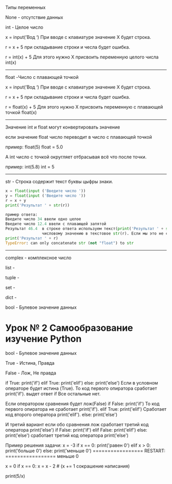 Типы переменных

None - отсутствие данных

int - Целое число

x = input(’Вод ‘)     При вводе с клавиатуре значение Х будет строка.

r = x + 5                при складывание строки и чесла  будет ошибка.

r = int(x) + 5         Для этого нужно Х присвоить переменную целого числа int(x)

_________________________________________________________________________________________________

float -Число с плавающей точкой

x = input(’Вод ‘)     При вводе с клавиатуре значение Х будет строка.

r = x + 5                при складывание строки и числа  будет ошибка.

r = float(x) + 5      Для этого нужно Х присвоить переменную с плавающей точкой float(x)

___________________________________________________________________________________________________

Значение int и float могут конвертировать значение 

если значение float число переводит в число с плавающей точкой 

пример:  float(5)  float = 5.0

А int число с точкой округляет отбрасывая всё что после точки. 

пример: int(5.8) int = 5

____________________________________________________________________________

str - Строка содержит текст буквы цыфры знаки. 

```python
x = float(input ('Введите число '))
y = float(input ('Введите число '))
r = x + y
print('Результат ' + str(r))

пример ответа:
Введите число 34 ввели одно целое 
Введите число 12.4 ввели с плавающей запятой 
Результат 46.4  в строке ответа используем текст(print('Результат ' + str(r)) и присваеваем  
                числовому значению в текстовое str(r). Если мы это не сделаем будет ошибка.
print('Результат ' + r)
TypeError: can only concatenate str (not "float") to str   
```

____________________________________________________________________________________________________

complex - комплексное число 

list - 

tuple - 

set - 

dict - 

bool - Булевое значение данных

# Урок № 2 __Самообразование изучение Python__ 

bool - Булевое значение данных

True - Истина,  Правда 

False - Лож, Не правда

if True:
    print('if')
elif True:
    print('elif')
else:
    print('else')
Если в условном операторе будет истина (True). То код первого опиратора сработает 
  print('if'). 
выдет ответ if
Все остальные нет.

Если оператором сравнения будет лож(False)
if False:
    print('if') То код первого опиратора не сработает print('if'). 
elif True:
    print('elif') Cработает код второго оператора print('elif'). 
else:
    print('else')

И третий вариант если обо сравнения лож сработает третий код оператора print('else')
if False:
    print('if')
elif False:
    print('elif')
else:
    print('else') сработает третий код оператора print('else')

Пример решения задачи:
x = -3
if x == 0:
    print('равен 0')
elif x > 0:
    print('больше 0')
else:
    print('меньше 0')
================= RESTART: =================
меньше 0

x = 0
if x == 0:
    x = x - 2  # (x += 1 сокрашение написания)

print(5/x)